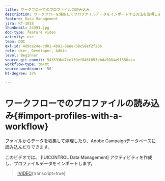 ```yaml
---
title: ワークフローでのプロファイルの読み込み
description: ワークフローを使用してプロファイルデータをインポートする方法を説明します。
feature: Data Management
jira: KT-1818
thumbnail: 24993.jpg
doc-type: feature video
activity: use
team: DOC
exl-id: 4d9ce24e-cd01-4b81-8aee-58c58ef2f286
role: User, Developer, Admin
level: Beginner
source-git-commit: 943599bd7ce139ef846f093ebda9084a91550aca
workflow-type: tm+mt
source-wordcount: '56'
ht-degree: 17%

---
```


# ワークフローでのプロファイルの読み込み{#import-profiles-with-a-workflow}

ファイルからデータを収集して処理したり、Adobe Campaignデータベースに読み込んだりできます。

このビデオでは、 [!UICONTROL Data Management] アクティビティを作成し、プロファイルデータをインポートします。

>[!VIDEO](https://video.tv.adobe.com/v/24993?learn=on){transcript=true}
